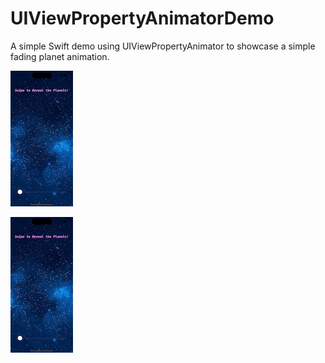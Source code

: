 # UIViewPropertyAnimatorDemo
A simple Swift demo using UIViewPropertyAnimator to showcase a simple fading planet animation.

![](https://github.com/mzamora04/UIViewPropertyAnimatorDemo/blob/main/Demo.gif)

![](https://github.com/mzamora04/UIViewPropertyAnimatorDemo/blob/main/Demo.gif)


